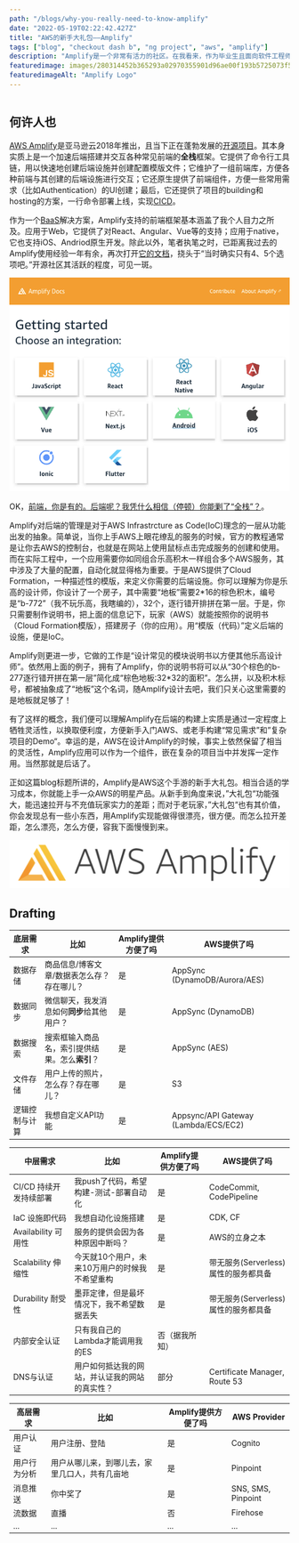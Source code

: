 ```yaml
---
path: "/blogs/why-you-really-need-to-know-amplify"
date: "2022-05-19T02:22:42.427Z"
title: "AWS的新手大礼包——Amplify"
tags: ["blog", "checkout dash b", "ng project", "aws", "amplify"]
description: "Amplify是一个非常有活力的社区。在我看来，作为毕业生且面向软件工程师找工作的你，如果没有接触过它，尝试它会有非常新奇的体验。这种体验既可以帮助你构建作为软件工程师的‘品味’；又可以‘加速’你奇思妙想的实现；最关键的是它可以带动你去了解当下工业界的一些流行的解决方案……"
featuredimage: images/280314452b365293a02970355901d96ae00f193b5725073f50eed1cae4e6895c.png
featuredimageAlt: "Amplify Logo"
---
```


``` toc
```

## 何许人也
[AWS Amplify](https://aws.amazon.com/amplify/)是亚马逊云2018年推出，且当下正在蓬勃发展的[开源项目](https://github.com/aws-amplify/amplify-js)。其本身实质上是一个加速后端搭建并交互各种常见前端的**全栈**框架。它提供了命令行工具链，用以快速地创建后端设施并创建配置模版文件；它维护了一组前端库，方便各种前端与其创建的后端设施进行交互；它还原生提供了前端组件，方便一些常用需求（比如Authentication）的UI创建；最后，它还提供了项目的building和hosting的方案，一行命令部署上线，实现[CICD](https://www.redhat.com/en/topics/devops/what-is-ci-cd)。

作为一个[BaaS](https://www.hitechnectar.com/blogs/top-14-backend-as-a-service-providers/)解决方案，Amplify支持的前端框架基本涵盖了我个人目力之所及。应用于Web，它提供了对React、Angular、Vue等的支持；应用于native，它也支持iOS、Andriod原生开发。除此以外，笔者执笔之时，已距离我过去的Amplify使用经验一年有余，再次打开[它的文档](https://docs.amplify.aws/start/)，挠头于“当时确实只有4、5个选项吧。”开源社区其活跃的程度，可见一斑。

![picture 2](images/f3b5ce785ada9cbfb7a9e596b867c58f5c754e0ede3dfb6fe1af961172842a16.png)

OK，[前端，你是有的。后端呢？我凭什么相信（停顿）你能剿了“全栈”？](https://zhuanlan.zhihu.com/p/382399510?ivk_sa=1024320u#:~:text=%E8%83%86%E5%AD%90%E4%BD%A0%E6%98%AF%E6%9C%89%E7%9A%84%EF%BC%8C%E6%9C%AC%E4%BA%8B%E5%91%A2%EF%BC%8C%E6%88%91%E5%87%AD%E4%BB%80%E4%B9%88%E7%9B%B8%E4%BF%A1%E4%BD%A0%E8%83%BD%E5%89%BF%E4%BA%86%E5%BC%A0%E9%BA%BB%E5%AD%90)。

Amplify对后端的管理是对于AWS Infrastrcture as Code(IoC)理念的一层从功能出发的抽象。简单说，当你上手AWS上眼花缭乱的服务的时候，官方的教程通常是让你去AWS的控制台，也就是在网站上使用鼠标点击完成服务的创建和使用。而在实际工程中，一个应用需要你如同组合乐高积木一样组合多个AWS服务，其中涉及了大量的配置，自动化就显得格为重要。于是AWS提供了Cloud Formation，一种描述性的模版，来定义你需要的后端设施。你可以理解为你是乐高的设计师，你设计了一个房子，其中需要“地板”需要2*16的棕色积木，编号是“b-772”（我不玩乐高，我瞎编的），32个，逐行错开排拼在第一层。于是，你只需要制作说明书，把上面的信息记下，玩家（AWS）就能按照你的说明书（Cloud Formation模版），搭建房子（你的应用）。用“模版（代码）”定义后端的设施，便是IoC。

Amplify则更进一步，它做的工作是“设计常见的模块说明书以方便其他乐高设计师”。依然用上面的例子，拥有了Amplify，你的说明书将可以从“30个棕色的b-277逐行错开拼在第一层”简化成“棕色地板:32*32的面积”。怎么拼，以及积木标号，都被抽象成了“地板”这个名词，随Amplify设计去吧，我们只关心这里需要的是地板就足够了！

有了这样的概念，我们便可以理解Amplify在后端的构建上实质是通过一定程度上牺牲灵活性，以换取便利度，方便新手入门AWS、或老手构建“常见需求”和”复杂项目的Demo“。幸运的是，AWS在设计Amplify的时候，事实上依然保留了相当的灵活性，Amplify应用可以作为一个组件，嵌在复杂的项目当中并发挥一定作用。当然那就是后话了。

正如这篇blog标题所讲的，Amplify是AWS这个手游的新手大礼包。相当合适的学习成本，你就能上手一众AWS的明星产品。从新手到角度来说，”大礼包“功能强大，能迅速拉开与不充值玩家实力的差距；而对于老玩家，”大礼包“也有其价值，你会发现总有一些小东西，用Amplify实现能做得很漂亮，很方便。而怎么拉开差距，怎么漂亮，怎么方便，容我下面慢慢到来。

![picture 5](images/280314452b365293a02970355901d96ae00f193b5725073f50eed1cae4e6895c.png)  




## Drafting
| 底层需求 | 比如 | Amplify提供方便了吗 | AWS提供了吗 |
| ----------- | ----------- | ----------- | ----------- |
| 数据存储 | 商品信息/博客文章/数据表怎么存？存在哪儿？| 是 | AppSync (DynamoDB/Aurora/AES) |
| 数据同步 | 微信聊天，我发消息如何**同步**给其他用户？| 是 | AppSync (DynamoDB) |
| 数据搜索 | 搜索框输入商品名，索引提供结果。怎么**索引**？| 是 | AppSync (AES) |
| 文件存储 | 用户上传的照片，怎么存？存在哪儿？| 是 | S3 |
| 逻辑控制与计算 | 我想自定义API功能 | 是 | Appsync/API Gateway (Lambda/ECS/EC2) |

| 中层需求 | 比如 | Amplify提供方便了吗 | AWS提供了吗 |
| ----------- | ------ | ----------- | ----------- |
| CI/CD 持续开发持续部署| 我push了代码，希望构建-测试-部署自动化 | 是 | CodeCommit, CodePipeline|
| IaC 设施即代码 | 我想自动化设施搭建 | 是 | CDK, CF |
| Availability 可用性 | 服务的提供会因为各种原因中断吗？ | 是 | AWS的立身之本 |
| Scalability 伸缩性 | 今天就10个用户，未来10万用户的时候我不希望重构 | 是 | 带无服务(Serverless)属性的服务都具备 |
| Durability 耐受性 | 墨菲定律，但是最坏情况下，我不希望数据丢失 | 是 | 带无服务(Serverless)属性的服务都具备 |
| 内部安全认证 | 只有我自己的Lambda才能调用我的ES | 否（据我所知） | 
| DNS与认证 | 用户如何抵达我的网站，并认证我的网站的真实性？| 部分 | Certificate Manager, Route 53 |

| 高层需求 | 比如 | Amplify提供方便了吗 | AWS Provider |
| ------- | -------- | -------- | -------- |
| 用户认证 | 用户注册、登陆 | 是 | Cognito |
| 用户行为分析 | 用户从哪儿来，到哪儿去，家里几口人，共有几亩地 | 是 | Pinpoint |
| 消息推送 | 你中奖了 | 是 | SNS, SMS, Pinpoint |
| 流数据 | 直播 | 否 | Firehose |
| ... | ... | ... | ...|
